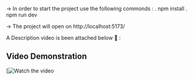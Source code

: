 -> In order to start the project use the following commonds : 
. npm install
. npm run dev

-> The project will open on http://localhost:5173/

A Description video is been attached below 🙂 : 

## Video Demonstration

[![Watch the video](https://www.loom.com/embed/094941b072af4c2788a10958def22b48?sid=c2132ba9-b271-40f6-963a-e88c790f9954)

